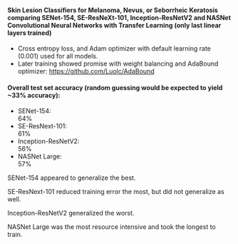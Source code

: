 #### Skin Lesion Classifiers for Melanoma, Nevus, or Seborrheic Keratosis comparing SENet-154, SE-ResNeXt-101, Inception-ResNetV2 and NASNet Convolutional Neural Networks with Transfer Learning (only last linear layers trained)

- Cross entropy loss, and Adam optimizer with default learning rate (0.001) used for all models.
- Later training showed promise with weight balancing and AdaBound optimizer: https://github.com/Luolc/AdaBound

#### Overall test set accuracy (random guessing would be expected to yield ~33% accuracy):
- SENet-154:           
64%
- SE-ResNext-101:      
61%
- Inception-ResNetV2:  
56%
- NASNet Large:        
57%

SENet-154 appeared to generalize the best. 

SE-ResNext-101 reduced training error the most, but did not generalize as well. 

Inception-ResNetV2 generalized the worst. 

NASNet Large was the most resource intensive and took the longest to train. 
